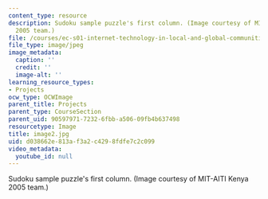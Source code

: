 ```yaml
---
content_type: resource
description: Sudoku sample puzzle's first column. (Image courtesy of MIT-AITI Kenya
  2005 team.)
file: /courses/ec-s01-internet-technology-in-local-and-global-communities-spring-2005-summer-2005/d038662e813af3a2c4298fdfe7c2c099_image2.jpg
file_type: image/jpeg
image_metadata:
  caption: ''
  credit: ''
  image-alt: ''
learning_resource_types:
- Projects
ocw_type: OCWImage
parent_title: Projects
parent_type: CourseSection
parent_uid: 90597971-7232-6fbb-a506-09fb4b637498
resourcetype: Image
title: image2.jpg
uid: d038662e-813a-f3a2-c429-8fdfe7c2c099
video_metadata:
  youtube_id: null
---
```

Sudoku sample puzzle's first column. (Image courtesy of MIT-AITI Kenya 2005 team.)

